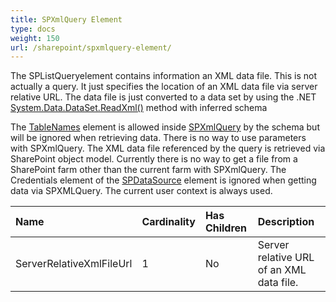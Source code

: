 ```yaml
---
title: SPXmlQuery Element
type: docs
weight: 150
url: /sharepoint/spxmlquery-element/
---
```


The SPListQueryelement contains information an XML data file. This is not actually a query. It just specifies the location of an XML data file via server relative URL. The data file is just converted to a data set by using the .NET [System.Data.DataSet.ReadXml()](http://msdn.microsoft.com/en-us/library/5ak5359z.aspx) method with inferred schema

The [TableNames](/words/sharepoint/tablenames-element-html/) element is allowed inside [SPXmlQuery](/words/sharepoint/spxmlquery-element-html/) by the schema but will be ignored when retrieving data. There is no way to use parameters with SPXmlQuery. The XML data file referenced by the query is retrieved via SharePoint object model. Currently there is no way to get a file from a SharePoint farm other than the current farm with SPXmlQuery. The Credentials element of the [SPDataSource](/words/sharepoint/spdatasource-element-html/) element is ignored when getting data via SPXMLQuery. The current user context is always used.

|**Name**|**Cardinality**|**Has Children**|**Description**|
| :- | :- | :- | :- |
|ServerRelativeXmlFileUrl|1|No|Server relative URL of an XML data file.|

